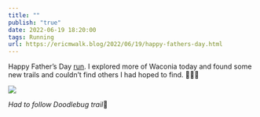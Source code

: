 ```yaml
---
title: ""
publish: "true"
date: 2022-06-19 18:20:00
tags: Running
url: https://ericmwalk.blog/2022/06/19/happy-fathers-day.html
---
```


Happy Father’s Day [run](http://www.strava.com/activities/7335444996). I explored more of Waconia today and found some new trails and couldn’t find others I had hoped to find. 🏃🏻‍♂️

![](https://ericmwalk.blog/uploads/2022/c0808d5ffc.jpg)

*Had to follow Doodlebug trail*🐶